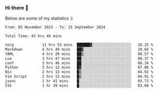 ### Hi there 👋
Below are some of my statistics :)

<!--START_SECTION:waka-->

```txt
From: 03 November 2023 - To: 15 September 2024

Total Time: 43 hrs 48 mins

norg             11 hrs 53 mins  ██████▓░░░░░░░░░░░░░░░░░░   26.25 %
Markdown         4 hrs 49 mins   ██▓░░░░░░░░░░░░░░░░░░░░░░   10.64 %
YAML             4 hrs 20 mins   ██▒░░░░░░░░░░░░░░░░░░░░░░   09.57 %
Lua              3 hrs 47 mins   ██░░░░░░░░░░░░░░░░░░░░░░░   08.37 %
conf             3 hrs 46 mins   ██░░░░░░░░░░░░░░░░░░░░░░░   08.34 %
Python           3 hrs 12 mins   █▓░░░░░░░░░░░░░░░░░░░░░░░   07.06 %
Nix              2 hrs 13 mins   █▒░░░░░░░░░░░░░░░░░░░░░░░   04.92 %
Vim Script       2 hrs 13 mins   █▒░░░░░░░░░░░░░░░░░░░░░░░   04.91 %
jsonc            1 hr 41 mins    █░░░░░░░░░░░░░░░░░░░░░░░░   03.73 %
CSS              1 hr 39 mins    █░░░░░░░░░░░░░░░░░░░░░░░░   03.68 %
```

<!--END_SECTION:waka-->

<!--
**KlapenHz/KlapenHz** is a ✨ _special_ ✨ repository because its `README.md` (this file) appears on your GitHub profile.

Here are some ideas to get you started:

- 🔭 I’m currently working on ...
- 🌱 I’m currently learning ...
- 👯 I’m looking to collaborate on ...
- 🤔 I’m looking for help with ...
- 💬 Ask me about ...
- 📫 How to reach me: ...
- 😄 Pronouns: ...
- ⚡ Fun fact: ...
-->
